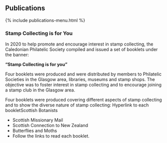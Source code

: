 ## Publications

{% include publications-menu.html %}

### Stamp Collecting is for You

In 2020 to help promote and encourage interest in stamp collecting, the Caledonian Philatelic Society compiled and issued a set of booklets under the banner:

**“Stamp Collecting is for you”**

Four booklets were produced and were distributed by members to Philatelic Societies in the Glasgow area, libraries, museums and stamp shops. The objective was to foster interest in stamp collecting and to encourage joining a stamp club in the Glasgow area.

Four booklets were produced covering different aspects of stamp collecting and to show the diverse nature of stamp collecting:
Hyperlink to each bookletScottish Botanists

* Scottish Missionary Mail
* Scottish Connection to New Zealand
* Butterflies and Moths
* Follow the links to read each booklet.